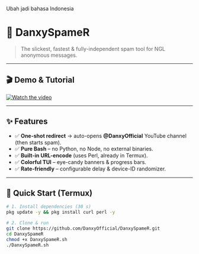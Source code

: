 Ubah jadi bahasa Indonesia 

# 🚀 DanxySpameR
> The slickest, fastest & fully-independent spam tool for NGL anonymous messages.

---

## 🎬 Demo & Tutorial  
[![Watch the video](https://img.shields.io/badge/YouTube-DanxyBot-red?style=for-the-badge&logo=youtube)](https://www.youtube.com/@DanxyOfficial)

---

## ✨ Features
- ✅ **One-shot redirect** → auto-opens **@DanxyOfficial** YouTube channel (then starts spam).  
- ✅ **Pure Bash** – no Python, no Node, no external binaries.  
- ✅ **Built-in URL-encode** (uses Perl, already in Termux).  
- ✅ **Colorful TUI** – eye-candy banners & progress bars.  
- ✅ **Rate-friendly** – configurable delay & device-ID randomizer.

---

## 🏁 Quick Start (Termux)
```bash
# 1. Install dependencies (30 s)
pkg update -y && pkg install curl perl -y

# 2. Clone & run
git clone https://github.com/DanxyOfficial/DanxySpameR.git
cd DanxySpameR
chmod +x DanxySpameR.sh
./DanxySpameR.sh
